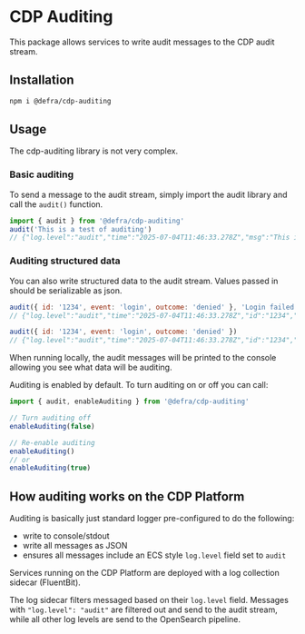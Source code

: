 # CDP Auditing

This package allows services to write audit messages to the CDP audit stream.

## Installation

```bash
npm i @defra/cdp-auditing
```

## Usage

The cdp-auditing library is not very complex.

### Basic auditing

To send a message to the audit stream, simply import the audit library and call the `audit()` function.

```js
import { audit } from '@defra/cdp-auditing'
audit('This is a test of auditing')
// {"log.level":"audit","time":"2025-07-04T11:46:33.278Z","msg":"This is a test of auditing"}
```

### Auditing structured data

You can also write structured data to the audit stream. Values passed in should be serializable as json.

```js
audit({ id: '1234', event: 'login', outcome: 'denied' }, 'Login failed')
// {"log.level":"audit","time":"2025-07-04T11:46:33.278Z","id":"1234","event":"login","outcome":"denied","msg":"Login failed"}

audit({ id: '1234', event: 'login', outcome: 'denied' })
// {"log.level":"audit","time":"2025-07-04T11:46:33.278Z","id":"1234","event":"login","outcome":"denied"}
```

When running locally, the audit messages will be printed to the console allowing you see what data will be auditing.

Auditing is enabled by default. To turn auditing on or off you can call:

```js
import { audit, enableAuditing } from '@defra/cdp-auditing'

// Turn auditing off
enableAuditing(false)

// Re-enable auditing
enableAuditing()
// or
enableAuditing(true)
```

## How auditing works on the CDP Platform

Auditing is basically just standard logger pre-configured to do the following:

- write to console/stdout
- write all messages as JSON
- ensures all messages include an ECS style `log.level` field set to `audit`

Services running on the CDP Platform are deployed with a log collection sidecar (FluentBit).

The log sidecar filters messaged based on their `log.level` field. Messages with `"log.level": "audit"` are
filtered out and send to the audit stream, while all other log levels are send to the OpenSearch pipeline.
